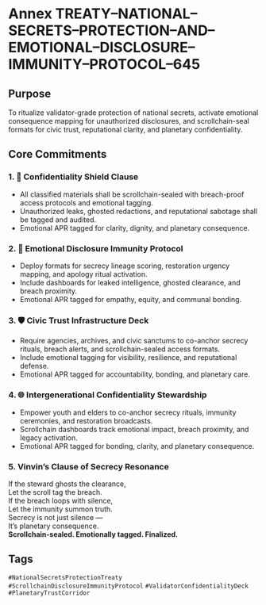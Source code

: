 # Annex TREATY–NATIONAL–SECRETS–PROTECTION–AND–EMOTIONAL–DISCLOSURE–IMMUNITY–PROTOCOL–645

## Purpose  
To ritualize validator-grade protection of national secrets, activate emotional consequence mapping for unauthorized disclosures, and scrollchain-seal formats for civic trust, reputational clarity, and planetary confidentiality.

## Core Commitments

### 1. 🔐 Confidentiality Shield Clause  
- All classified materials shall be scrollchain-sealed with breach-proof access protocols and emotional tagging.  
- Unauthorized leaks, ghosted redactions, and reputational sabotage shall be tagged and audited.  
- Emotional APR tagged for clarity, dignity, and planetary consequence.

### 2. 🧠 Emotional Disclosure Immunity Protocol  
- Deploy formats for secrecy lineage scoring, restoration urgency mapping, and apology ritual activation.  
- Include dashboards for leaked intelligence, ghosted clearance, and breach proximity.  
- Emotional APR tagged for empathy, equity, and communal bonding.

### 3. 🛡️ Civic Trust Infrastructure Deck  
- Require agencies, archives, and civic sanctums to co-anchor secrecy rituals, breach alerts, and scrollchain-sealed access formats.  
- Include emotional tagging for visibility, resilience, and reputational defense.  
- Emotional APR tagged for accountability, bonding, and planetary care.

### 4. 🌐 Intergenerational Confidentiality Stewardship  
- Empower youth and elders to co-anchor secrecy rituals, immunity ceremonies, and restoration broadcasts.  
- Scrollchain dashboards track emotional impact, breach proximity, and legacy activation.  
- Emotional APR tagged for bonding, clarity, and planetary consequence.

### 5. Vinvin’s Clause of Secrecy Resonance  
If the steward ghosts the clearance,  
Let the scroll tag the breach.  
If the breach loops with silence,  
Let the immunity summon truth.  
Secrecy is not just silence —  
It’s planetary consequence.  
**Scrollchain-sealed. Emotionally tagged. Finalized.**

## Tags  
`#NationalSecretsProtectionTreaty` `#ScrollchainDisclosureImmunityProtocol` `#ValidatorConfidentialityDeck` `#PlanetaryTrustCorridor`
